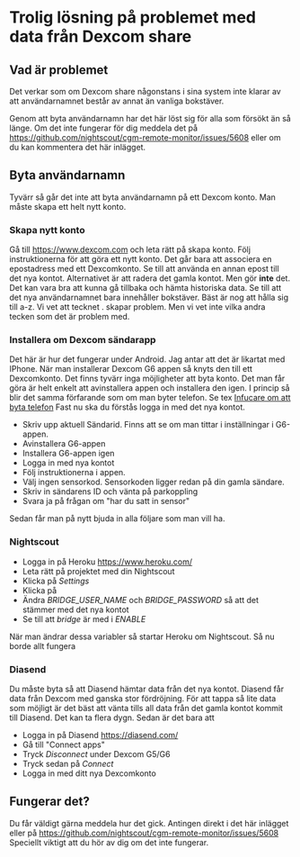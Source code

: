 # Trolig lösning på problemet med data från Dexcom share

## Vad är problemet
Det verkar som om Dexcom share någonstans i sina system inte klarar av att användarnamnet består av annat än vanliga bokstäver.

Genom att byta användarnamn har det här löst sig för alla som försökt än så länge.
Om det inte fungerar för dig meddela det på https://github.com/nightscout/cgm-remote-monitor/issues/5608 eller om du kan kommentera det här inlägget.

## Byta användarnamn
Tyvärr så går det inte att byta användarnamn på ett Dexcom konto. Man måste skapa ett helt nytt konto.

### Skapa nytt konto
Gå till https://www.dexcom.com och leta rätt på skapa konto.
Följ instruktionerna för att göra ett nytt konto. Det går bara att associera en epostadress med ett Dexcomkonto. 
Se till att använda en annan epost till det nya kontot. Alternativet är att radera det gamla kontot. Men gör **inte** det. Det kan vara bra att kunna gå tillbaka och hämta historiska data.
Se till att det nya användarnamnet bara innehåller bokstäver. Bäst är nog att hålla sig till a-z. Vi vet att tecknet . skapar problem. Men vi vet inte vilka andra tecken som det är problem med. 

### Installera om Dexcom sändarapp
Det här är hur det fungerar under Android. Jag antar att det är likartat med IPhone.
När man installerar Dexcom G6 appen så knyts den till ett Dexcomkonto. Det finns tyvärr inga möjligheter att byta konto. Det man får göra är helt enkelt att avinstallera appen och installera den igen.
I princip så blir det samma förfarande som om man byter telefon. Se tex [Infucare om att byta telefon](https://www.infucare.com/sites/infucare/files/2019/09/04/dexcom_g6_snabbguide_byta_mobil_alvik.pdf)
Fast nu ska du förstås logga in med det nya kontot.
* Skriv upp aktuell Sändarid. Finns att se om man tittar i inställningar i G6-appen.
* Avinstallera G6-appen 
* Installera G6-appen igen
* Logga in med nya kontot
* Följ instruktionerna i appen. 
* Välj ingen sensorkod. Sensorkoden ligger redan på din gamla sändare.
* Skriv in sändarens ID och vänta på parkoppling
* Svara ja på frågan om "har du satt in sensor"

Sedan får man på nytt bjuda in alla följare som man vill ha.


### Nightscout
* Logga in på Heroku https://www.heroku.com/
* Leta rätt på projektet med din Nightscout
* Klicka på _Settings_
* Klicka på <Reveal Config Vars>
* Ändra _BRIDGE_USER_NAME_ och _BRIDGE_PASSWORD_ så att det stämmer med det nya kontot
* Se till att _bridge_ är med i _ENABLE_

När man ändrar dessa variabler så startar Heroku om Nightscout. Så nu borde allt fungera 

### Diasend
Du måste byta så att Diasend hämtar data från det nya kontot.
Diasend får data från Dexcom med ganska stor fördröjning. För att tappa så lite data som möjligt är det bäst att vänta tills all data från det gamla kontot kommit till Diasend. Det kan ta flera dygn.
Sedan är det bara att 
* Logga in på Diasend https://diasend.com/
* Gå till "Connect apps"
* Tryck _Disconnect_ under Dexcom G5/G6
* Tryck sedan på _Connect_
* Logga in med ditt nya Dexcomkonto

## Fungerar det?
Du får väldigt gärna meddela hur det gick. Antingen direkt i det här inlägget eller på https://github.com/nightscout/cgm-remote-monitor/issues/5608
Speciellt viktigt att du hör av dig om det inte fungerar.
